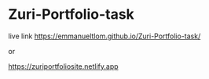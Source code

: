 # Zuri-Portfolio-task

live link 
https://emmanueltlom.github.io/Zuri-Portfolio-task/

or 

https://zuriportfoliosite.netlify.app
